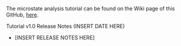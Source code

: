 The microstate analysis tutorial can be found on the Wiki page of this GitHub, [here](https://github.com/jamiegonzalez/idk/wiki).

Tutorial v1.0 Release Notes (INSERT DATE HERE)
* [INSERT RELEASE NOTES HERE]
